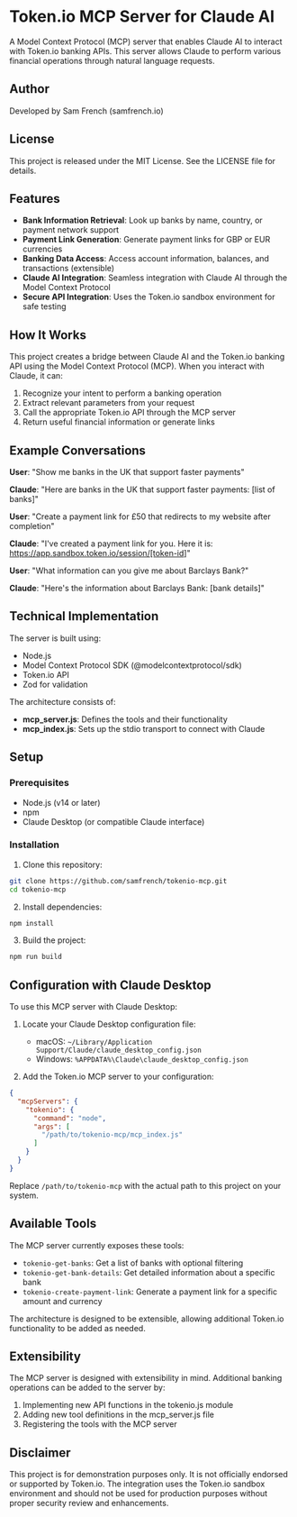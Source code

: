 # Token.io MCP Server for Claude AI

A Model Context Protocol (MCP) server that enables Claude AI to interact with Token.io banking APIs. This server allows Claude to perform various financial operations through natural language requests.

## Author

Developed by Sam French (samfrench.io)

## License

This project is released under the MIT License. See the LICENSE file for details.

## Features

- **Bank Information Retrieval**: Look up banks by name, country, or payment network support
- **Payment Link Generation**: Generate payment links for GBP or EUR currencies
- **Banking Data Access**: Access account information, balances, and transactions (extensible)
- **Claude AI Integration**: Seamless integration with Claude AI through the Model Context Protocol
- **Secure API Integration**: Uses the Token.io sandbox environment for safe testing

## How It Works

This project creates a bridge between Claude AI and the Token.io banking API using the Model Context Protocol (MCP). When you interact with Claude, it can:

1. Recognize your intent to perform a banking operation
2. Extract relevant parameters from your request
3. Call the appropriate Token.io API through the MCP server
4. Return useful financial information or generate links

## Example Conversations

**User**: "Show me banks in the UK that support faster payments"

**Claude**: "Here are banks in the UK that support faster payments: [list of banks]"

**User**: "Create a payment link for £50 that redirects to my website after completion"

**Claude**: "I've created a payment link for you. Here it is: https://app.sandbox.token.io/session/[token-id]"

**User**: "What information can you give me about Barclays Bank?"

**Claude**: "Here's the information about Barclays Bank: [bank details]"

## Technical Implementation

The server is built using:

- Node.js
- Model Context Protocol SDK (@modelcontextprotocol/sdk)
- Token.io API
- Zod for validation

The architecture consists of:

- **mcp_server.js**: Defines the tools and their functionality
- **mcp_index.js**: Sets up the stdio transport to connect with Claude

## Setup

### Prerequisites

- Node.js (v14 or later)
- npm
- Claude Desktop (or compatible Claude interface)

### Installation

1. Clone this repository:
```bash
git clone https://github.com/samfrench/tokenio-mcp.git
cd tokenio-mcp
```

2. Install dependencies:
```bash
npm install
```

3. Build the project:
```bash
npm run build
```

## Configuration with Claude Desktop

To use this MCP server with Claude Desktop:

1. Locate your Claude Desktop configuration file:
   - macOS: `~/Library/Application Support/Claude/claude_desktop_config.json`
   - Windows: `%APPDATA%\Claude\claude_desktop_config.json`

2. Add the Token.io MCP server to your configuration:

```json
{
  "mcpServers": {
    "tokenio": {
      "command": "node",
      "args": [
        "/path/to/tokenio-mcp/mcp_index.js"
      ]
    }
  }
}
```

Replace `/path/to/tokenio-mcp` with the actual path to this project on your system.

## Available Tools

The MCP server currently exposes these tools:

- `tokenio-get-banks`: Get a list of banks with optional filtering
- `tokenio-get-bank-details`: Get detailed information about a specific bank
- `tokenio-create-payment-link`: Generate a payment link for a specific amount and currency

The architecture is designed to be extensible, allowing additional Token.io functionality to be added as needed.

## Extensibility

The MCP server is designed with extensibility in mind. Additional banking operations can be added to the server by:

1. Implementing new API functions in the tokenio.js module
2. Adding new tool definitions in the mcp_server.js file
3. Registering the tools with the MCP server

## Disclaimer

This project is for demonstration purposes only. It is not officially endorsed or supported by Token.io. The integration uses the Token.io sandbox environment and should not be used for production purposes without proper security review and enhancements. 
